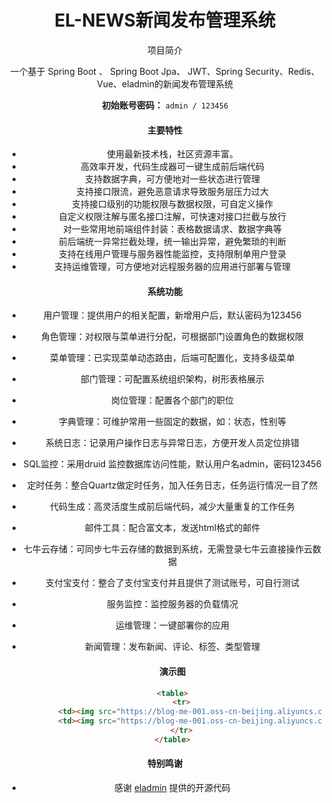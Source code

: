 <h1 style="text-align: center">EL-NEWS新闻发布管理系统</h1>
<div style="text-align: center">

项目简介

一个基于 Spring Boot 、 Spring Boot Jpa、 JWT、Spring Security、Redis、Vue、eladmin的新闻发布管理系统

**初始账号密码：** `admin / 123456`

#### 主要特性
- 使用最新技术栈，社区资源丰富。
- 高效率开发，代码生成器可一键生成前后端代码
- 支持数据字典，可方便地对一些状态进行管理
- 支持接口限流，避免恶意请求导致服务层压力过大
- 支持接口级别的功能权限与数据权限，可自定义操作
- 自定义权限注解与匿名接口注解，可快速对接口拦截与放行
- 对一些常用地前端组件封装：表格数据请求、数据字典等
- 前后端统一异常拦截处理，统一输出异常，避免繁琐的判断
- 支持在线用户管理与服务器性能监控，支持限制单用户登录
- 支持运维管理，可方便地对远程服务器的应用进行部署与管理

####  系统功能
- 用户管理：提供用户的相关配置，新增用户后，默认密码为123456

- 角色管理：对权限与菜单进行分配，可根据部门设置角色的数据权限

- 菜单管理：已实现菜单动态路由，后端可配置化，支持多级菜单

- 部门管理：可配置系统组织架构，树形表格展示

- 岗位管理：配置各个部门的职位

- 字典管理：可维护常用一些固定的数据，如：状态，性别等

- 系统日志：记录用户操作日志与异常日志，方便开发人员定位排错

- SQL监控：采用druid 监控数据库访问性能，默认用户名admin，密码123456

- 定时任务：整合Quartz做定时任务，加入任务日志，任务运行情况一目了然

- 代码生成：高灵活度生成前后端代码，减少大量重复的工作任务

- 邮件工具：配合富文本，发送html格式的邮件

- 七牛云存储：可同步七牛云存储的数据到系统，无需登录七牛云直接操作云数据

- 支付宝支付：整合了支付宝支付并且提供了测试账号，可自行测试

- 服务监控：监控服务器的负载情况

- 运维管理：一键部署你的应用

- 新闻管理：发布新闻、评论、标签、类型管理

  #### 演示图

  ```html
  <table>
      <tr>
          <td><img src="https://blog-me-001.oss-cn-beijing.aliyuncs.com/%E6%88%AA%E5%B1%8F2022-05-08%2014.54.37.png"/></td>
          <td><img src="https://blog-me-001.oss-cn-beijing.aliyuncs.com/%E6%88%AA%E5%B1%8F2022-05-08%2014.53.56.png"/></td>
      </tr>
  </table>
  ```

  

#### 特别鸣谢

- 感谢 [eladmin](https://el-admin.vip/) 提供的开源代码
